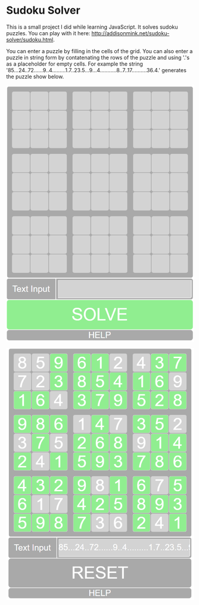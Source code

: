 # Sudoku Solver
This is a small project I did while learning JavaScript. It solves sudoku puzzles. You can play with it here: http://addisonmink.net/sudoku-solver/sudoku.html.

You can enter a puzzle by filling in the cells of the grid. You can also enter a puzzle in string form by contatenating the rows of the puzzle and using '.'s as a placeholder for empty cells. For example the string '85...24..72......9..4.........1.7..23.5...9...4...........8..7..17..........36.4.' generates the puzzle show below.

![Alt text](/Sudoku.png?raw=true)

![Alt text](/SudokuSolution.png?raw=true)
